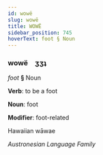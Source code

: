 ```yaml
---
id: wowë
slug: wowë
title: WOWË
sidebar_position: 745
hoverText: foot § Noun
---
```


### wowë&emsp;<span kind="abugida">ʒʒʇ</span>

*foot* **§** Noun

**Verb**: to be a foot

**Noun**: foot

**Modifier**: foot-related

Hawaiian wāwae 

*Austronesian Language Family*
